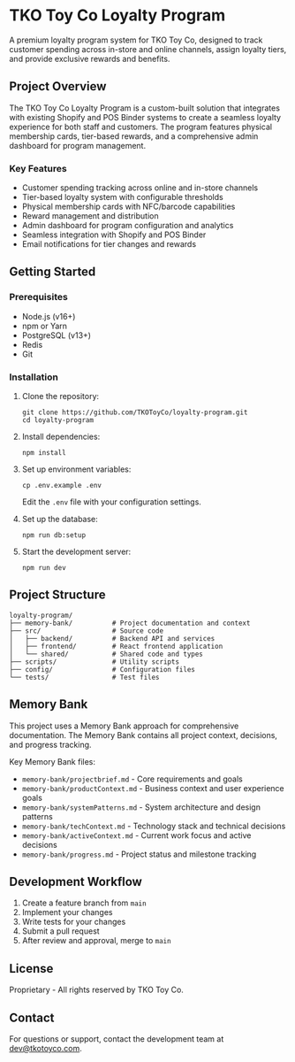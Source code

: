 # TKO Toy Co Loyalty Program

A premium loyalty program system for TKO Toy Co, designed to track customer spending across in-store and online channels, assign loyalty tiers, and provide exclusive rewards and benefits.

## Project Overview

The TKO Toy Co Loyalty Program is a custom-built solution that integrates with existing Shopify and POS Binder systems to create a seamless loyalty experience for both staff and customers. The program features physical membership cards, tier-based rewards, and a comprehensive admin dashboard for program management.

### Key Features

- Customer spending tracking across online and in-store channels
- Tier-based loyalty system with configurable thresholds
- Physical membership cards with NFC/barcode capabilities
- Reward management and distribution
- Admin dashboard for program configuration and analytics
- Seamless integration with Shopify and POS Binder
- Email notifications for tier changes and rewards

## Getting Started

### Prerequisites

- Node.js (v16+)
- npm or Yarn
- PostgreSQL (v13+)
- Redis
- Git

### Installation

1. Clone the repository:

   ```
   git clone https://github.com/TKOToyCo/loyalty-program.git
   cd loyalty-program
   ```

2. Install dependencies:

   ```
   npm install
   ```

3. Set up environment variables:

   ```
   cp .env.example .env
   ```

   Edit the `.env` file with your configuration settings.

4. Set up the database:

   ```
   npm run db:setup
   ```

5. Start the development server:
   ```
   npm run dev
   ```

## Project Structure

```
loyalty-program/
├── memory-bank/          # Project documentation and context
├── src/                  # Source code
│   ├── backend/          # Backend API and services
│   ├── frontend/         # React frontend application
│   └── shared/           # Shared code and types
├── scripts/              # Utility scripts
├── config/               # Configuration files
└── tests/                # Test files
```

## Memory Bank

This project uses a Memory Bank approach for comprehensive documentation. The Memory Bank contains all project context, decisions, and progress tracking.

Key Memory Bank files:

- `memory-bank/projectbrief.md` - Core requirements and goals
- `memory-bank/productContext.md` - Business context and user experience goals
- `memory-bank/systemPatterns.md` - System architecture and design patterns
- `memory-bank/techContext.md` - Technology stack and technical decisions
- `memory-bank/activeContext.md` - Current work focus and active decisions
- `memory-bank/progress.md` - Project status and milestone tracking

## Development Workflow

1. Create a feature branch from `main`
2. Implement your changes
3. Write tests for your changes
4. Submit a pull request
5. After review and approval, merge to `main`

## License

Proprietary - All rights reserved by TKO Toy Co.

## Contact

For questions or support, contact the development team at [dev@tkotoyco.com](mailto:dev@tkotoyco.com).
